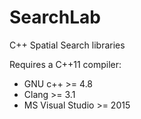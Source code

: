 # SearchLab
C++ Spatial Search libraries

Requires a C++11 compiler:
* GNU c++ >= 4.8
* Clang >= 3.1
* MS Visual Studio >= 2015

